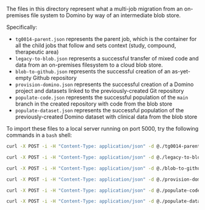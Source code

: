 The files in this directory represent what a multi-job migration from an on-premises file system to Domino by way of an intermediate blob store.

Specifically:
- `tg0014-parent.json` represents the parent job, which is the container for all the child jobs that follow and sets context (study, compound, therapeutic area)
- `legacy-to-blob.json` represents a successful transfer of mixed code and data from an on-premises filesystem to a cloud blob store.
- `blob-to-github.json` represents the successful creation of an as-yet-empty Github repository
- `provision-domino.json` represents the successful creation of a Domino project and datasets linked to the previously-created Git repository
- `populate-code.json` represents the successful population of the `main` branch in the created repository with code from the blob store
- `populate-dataset.json` represents the successful population of the previously-created Domino dataset with clinical data from the blob store

To import these files to a local server running on port 5000, try the following commands in a `bash` shell:
```bash 
curl -X POST -i -H "Content-Type: application/json" -d @./tg0014-parent.json http://localhost:5000/api/v1/lineage

curl -X POST -i -H "Content-Type: application/json" -d @./legacy-to-blob.json http://localhost:5000/api/v1/lineage

curl -X POST -i -H "Content-Type: application/json" -d @./blob-to-github.json http://localhost:5000/api/v1/lineage

curl -X POST -i -H "Content-Type: application/json" -d @./provision-domino.json http://localhost:5000/api/v1/lineage

curl -X POST -i -H "Content-Type: application/json" -d @./populate-code.json http://localhost:5000/api/v1/lineage

curl -X POST -i -H "Content-Type: application/json" -d @./populate-dataset.json http://localhost:5000/api/v1/lineage
```